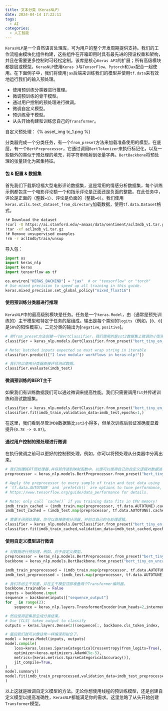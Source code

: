```yaml
---
title: 文本分类（KerasNLP）
date: 2024-04-14 17:22:11
tags:
  - AI
categories:
  - 人工智能
---
```


`KerasNLP`是一个自然语言处理库，可为用户的整个开发周期提供支持。我们的工作流程由模块化组件构建，这些组件在开箱即用时具有最先进的预设权重和架构，并且在需要更多控制时可轻松定制。该库是核心`Keras API`的扩展；所有高级模块都是层或模型。`KerasNLP`使用`Keras 3`与`TensorFlow、Pytorch`和`Jax`配合一起使用。在下面例子中，我们将使用`jax`后端来训练我们的模型并使用`tf.data`来有效地运行我们的输入预处理。
- 使用预训练分类器进行推理。
- 微调预训练的骨干模型。
- 通过用户控制的预处理进行微调。
- 微调自定义模型。
- 预训练骨干模型。
- 从头开始构建和训练您自己的`Transformer`。

<!-- more -->
自定义预处理：
{% asset_img tc_1.png %}

分类器完成一个分类任务，有一个`from_preset`方法来加载准备使用的模型。在底层，有一个`BertPreprocessor`，它通过调用`BertTokenizer`来执行标记化，以及一些额外的类似于预处理的填充，将字符串映射到张量字典。`BertBackbone`将预处理的张量转化为密集特征。

#### 包 & 配置 & 数据集

首先我们下载斯坦福大型电影评论数据集，这是常用的情感分析数据集，每个训练示例都包含一个电影评论额一个和指示评论是正面还是负面的整数。在此任务中，评论是正面的（整数`=1`）、评论是负面的（整数`=0`）。我们使用`keras.utils.text_dataset_from_directory`加载数据，使用`tf.data.Dataset`格式。
```bash
!# Download the dataset
!curl -O https://ai.stanford.edu/~amaas/data/sentiment/aclImdb_v1.tar.gz
!tar -xf aclImdb_v1.tar.gz
!# Remove unsupervised examples
!rm -r aclImdb/train/unsup
```
导入包：
```python
import os
import keras_nlp
import keras
import tensorflow as tf

os.environ["KERAS_BACKEND"] = "jax"  # or "tensorflow" or "torch"
# Use mixed precision to speed up all training in this guide.
keras.mixed_precision.set_global_policy("mixed_float16")
```

#### 使用预训练分类器进行推理

`KerasNLP`中的最高级别模块是任务。任务是一个`keras.Model`，由（通常是预先训练的）主干模型和特定于任务的层组成。输出是每个类别的`logits`（例如，[`0, 0`]是`50%`的阳性概率）。二元分类的输出为[`negative`, `positive`]。
```python
# 用from_preset方法创建一个BertClassifier，我们使用的是sst2数据集上微调的小型英语模型。
classifier = keras_nlp.models.BertClassifier.from_preset("bert_tiny_en_uncased_sst2")

# Note: batched inputs expected so must wrap string in iterable
classifier.predict(["I love modular workflows in keras-nlp!"])

# 我们可以使用分类器直接评估测试数据。
classifier.evaluate(imdb_test)

```
#### 微调预训练的BERT主干

如果我们有训练数据我们可以通过微调来提高性能。我们只需要调用`fit`并传递训练和测试数据集。
```python
classifier = keras_nlp.models.BertClassifier.from_preset("bert_tiny_en_uncased",num_classes=2,)
classifier.fit(imdb_train,validation_data=imdb_test,epochs=1,)
```
在这里，我们看到尽管`IMDB`数据集比`sst2`小得多，但单次训练后验证准确度显着提升(`0.78 -> 0.87`)。

#### 通过用户控制的预处理进行微调

在执行微调之前可以更好的控制预处理，例如，你可以将预处理从分类器中分离出来。
```python
# 我们创建BERT预处理器,并将其传递到映射函数中。以便可以使用自己的自定义逻辑对数据进行预处理和缓存
preprocessor = keras_nlp.models.BertPreprocessor.from_preset("bert_tiny_en_uncased",sequence_length=512,)

# Apply the preprocessor to every sample of train and test data using `map()`.
# `tf.data.AUTOTUNE` and `prefetch()` are options to tune performance, see
# https://www.tensorflow.org/guide/data_performance for details.

# Note: only call `cache()` if you training data fits in CPU memory!
imdb_train_cached = (imdb_train.map(preprocessor, tf.data.AUTOTUNE).cache().prefetch(tf.data.AUTOTUNE))
imdb_test_cached = (imdb_test.map(preprocessor, tf.data.AUTOTUNE).cache().prefetch(tf.data.AUTOTUNE))

# 需要关闭预处理器，你可以直接使用分词器，并创立自己的与处理逻辑。
classifier = keras_nlp.models.BertClassifier.from_preset("bert_tiny_en_uncased", preprocessor=None, num_classes=2)
classifier.fit(imdb_train_cached,validation_data=imdb_test_cached,epochs=3,)
```
#### 使用自定义模型进行微调

```python
# 对数据进行预处理，例如，对于自定义模型。
preprocessor = keras_nlp.models.BertPreprocessor.from_preset("bert_tiny_en_uncased")
backbone = keras_nlp.models.BertBackbone.from_preset("bert_tiny_en_uncased")

imdb_train_preprocessed = (imdb_train.map(preprocessor, tf.data.AUTOTUNE).cache().prefetch(tf.data.AUTOTUNE))
imdb_test_preprocessed = (imdb_test.map(preprocessor, tf.data.AUTOTUNE).cache().prefetch(tf.data.AUTOTUNE))

# 我们冻结主干权重，并在主干模型顶部堆叠两个Transformer编码器。
backbone.trainable = False
inputs = backbone.input
sequence = backbone(inputs)["sequence_output"]
for _ in range(2):
    sequence = keras_nlp.layers.TransformerEncoder(num_heads=2,intermediate_dim=512,dropout=0.1,)(sequence)

# 然后使用密集层生成分类结果。
# Use [CLS] token output to classify
outputs = keras.layers.Dense(2)(sequence[:, backbone.cls_token_index, :])

# 最后我们就可以像往常一样编译和拟合了。
model = keras.Model(inputs, outputs)
model.compile(
    loss=keras.losses.SparseCategoricalCrossentropy(from_logits=True),
    optimizer=keras.optimizers.AdamW(5e-5),
    metrics=[keras.metrics.SparseCategoricalAccuracy()],
    jit_compile=True,
)
model.summary()
model.fit(imdb_train_preprocessed,validation_data=imdb_test_preprocessed,epochs=3,
)
```
以上这就是微调自定义模型的方法。无论你想使用线程的预训练模型，还是创建自定义模型以提高准确性，`KerasNLP`都能满足你的需求。这里忽略了从头开始创建`Transformer`模型。
